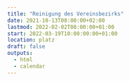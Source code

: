```yaml
---
title: "Reinigung des Vereinsbezirks"
date: 2021-10-13T08:00:00+02:00
lastmod: 2022-02-02T08:00:00+01:00
start: 2022-03-19T10:00:00:00+01:00
location: platz
draft: false
outputs:
  - html
  - calendar
---
```


